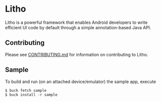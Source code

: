 Litho
=====

Litho is a powerful framework that enables Android developers to write efficient UI code by default through a simple annotation-based Java API.

## Contributing

Please see [CONTRIBUTING.md](CONTRIBUTING.md) for information on contributing to Litho.

## Sample

To build and run (on an attached device/emulator) the sample app, execute

    $ buck fetch sample
    $ buck install -r sample
